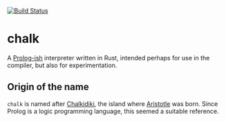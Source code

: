 [![Build Status](https://travis-ci.org/nikomatsakis/rayon.svg?branch=master)](https://travis-ci.org/nikomatsakis/chalk)

# chalk

A [Prolog-ish][Prolog] interpreter written in Rust, intended perhaps for use in
the compiler, but also for experimentation. 

## Origin of the name

`chalk` is named after [Chalkidiki], the island where [Aristotle] was
born. Since Prolog is a logic programming language, this seemed a
suitable reference.

[Prolog]: https://en.wikipedia.org/wiki/Prolog
[Chalkidiki]: https://en.wikipedia.org/wiki/Chalkidiki
[Aristotle]: https://en.wikipedia.org/wiki/Aristotle
